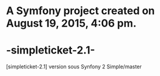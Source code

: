 

A Symfony project created on August 19, 2015, 4:06 pm.
=======
# -simpleticket-2.1-
[simpleticket-2.1] version sous Synfony 2
Simple/master
